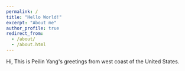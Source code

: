```yaml
---
permalink: /
title: "Hello World!"
excerpt: "About me"
author_profile: true
redirect_from: 
  - /about/
  - /about.html
---
```


Hi, This is Peilin Yang's greetings from west coast of the United States.
